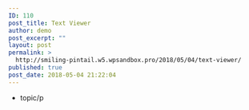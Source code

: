 ```yaml
---
ID: 110
post_title: Text Viewer
author: demo
post_excerpt: ""
layout: post
permalink: >
  http://smiling-pintail.w5.wpsandbox.pro/2018/05/04/text-viewer/
published: true
post_date: 2018-05-04 21:22:04
---
```

- topic/p